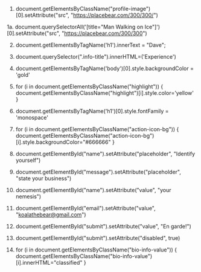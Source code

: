 1. document.getElementsByClassName("profile-image")[0].setAttribute("src", "https://placebear.com/300/300/")

1a. document.querySelectorAll('[title="Man Walking on Ice"]')[0].setAttribute("src", "https://placebear.com/300/300")

2. document.getElementsByTagName('h1').innerText = "Dave";

3. document.querySelector(".info-title").innerHTML=('Experience')

4. document.getElementsByTagName('body')[0].style.backgroundColor = 'gold'

5. for (i in document.getElementsByClassName("highlight")) { document.getElementsByClassName("highlight")[i].style.color='yellow' }

6. document.getElementsByTagName('h1')[0].style.fontFamily = 'monospace'

7. for (i in document.getElementsByClassName("action-icon-bg")) { document.getElementsByClassName("action-icon-bg")[i].style.backgroundColor="#666666" }

8. document.getElementById("name").setAttribute("placeholder", "Identify yourself")

9. document.getElementById("message").setAttribute("placeholder", "state your business")

10. document.getElementById("name").setAttribute("value", "your nemesis")

11. document.getElementById("email").setAttribute("value", "koalathebear@gmail.com")

12. document.getElementById("submit").setAttribute("value", "En garde!")

13. document.getElementById("submit").setAttribute("disabled", true)

14. for (i in document.getElementsByClassName("bio-info-value")) { document.getElementsByClassName("bio-info-value")[i].innerHTML="classified" }
